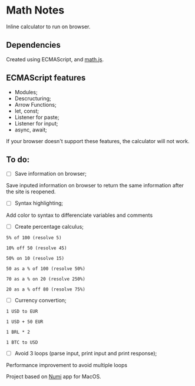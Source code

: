 # Math Notes
Inline calculator to run on browser.

## Dependencies
Created using ECMAScript, and [math.js](https://mathjs.org/).

## ECMAScript features
- Modules;
- Descructuring;
- Arrow Functions;
- let, const;
- Listener for paste;
- Listener for input;
- async, await;

If your browser doesn't support these features, the calculator will not work.

## To do:
- [ ] Save information on browser;

Save inputed information on browser to return the same information after the site is reopened.

- [ ] Syntax highlighting;

Add color to syntax to differenciate variables and comments 

- [ ] Create percentage calculus;
```
5% of 100 (resolve 5)

10% off 50 (resolve 45)

50% on 10 (resolve 15)

50 as a % of 100 (resolve 50%)

70 as a % on 20 (resolve 250%)

20 as a % off 80 (resolve 75%)
```
- [ ] Currency convertion;
```
1 USD to EUR

1 USD + 50 EUR

1 BRL * 2

1 BTC to USD
```

- [ ] Avoid 3 loops (parse input, print input and print response);

Performance improvement to avoid multiple loops

Project based on [Numi](https://numi.app/) app for MacOS.
